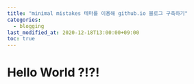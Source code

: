 ```yaml
---
title: "minimal mistakes 테마를 이용해 github.io 블로그 구축하기"
categories: 
  - blogging
last_modified_at: 2020-12-18T13:00:00+09:00
toc: true
---
```


# Hello World ?!?!

